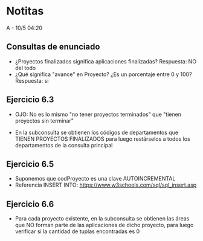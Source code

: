 # Notitas

A - 10/5 04:20

## Consultas de enunciado

- ¿Proyectos finalizados significa aplicaciones finalizadas? Respuesta: NO del todo
- ¿Qué significa "avance" en Proyecto? ¿Es un porcentaje entre 0 y 100? Respuesta: si

## Ejercicio 6.3

- OJO: No es lo mismo "no tener proyectos terminados" que "tienen proyectos sin terminar"

- En la subconsulta se obtienen los códigos de departamentos que TIENEN PROYECTOS FINALIZADOS para luego restárselos a todos los departamentos de la consulta principal

## Ejercicio 6.5

- Suponemos que codProyecto es una clave AUTOINCREMENTAL
- Referencia INSERT INTO: https://www.w3schools.com/sql/sql_insert.asp

## Ejercicio 6.6

- Para cada proyecto existente, en la subconsulta se obtienen las áreas que NO forman parte de las aplicaciones de dicho proyecto, para luego verificar si la cantidad de tuplas encontradas es 0 